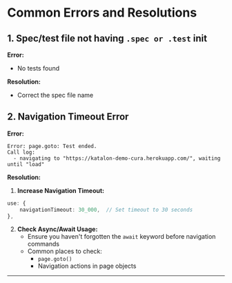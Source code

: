 # Common Errors and Resolutions


## 1. Spec/test file not having `.spec or .test` init

**Error:**
- No tests found

**Resolution:**
- Correct the spec file name


## 2. Navigation Timeout Error

**Error:**
```log
Error: page.goto: Test ended.
Call log:
  - navigating to "https://katalon-demo-cura.herokuapp.com/", waiting until "load"
```

**Resolution:**

1. **Increase Navigation Timeout:**

```ts
use: {
    navigationTimeout: 30_000,  // Set timeout to 30 seconds
},
```

2. **Check Async/Await Usage:**
   - Ensure you haven't forgotten the `await` keyword before navigation commands
   - Common places to check:
     - `page.goto()`
     - Navigation actions in page objects

---

